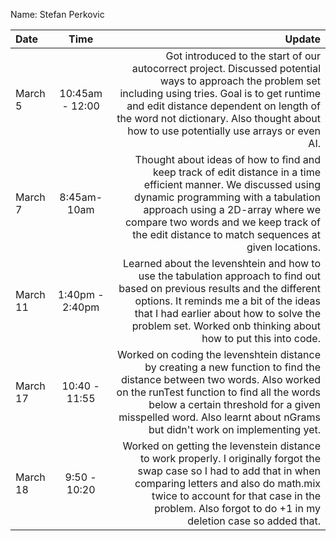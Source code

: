Name: Stefan Perkovic

| Date     |      Time       |                                                                                                                                                                                                                                                                                        Update |
|:---------|:---------------:|----------------------------------------------------------------------------------------------------------------------------------------------------------------------------------------------------------------------------------------------------------------------------------------------:|
| March 5  | 10:45am - 12:00 | Got introduced to the start of our autocorrect project. Discussed potential ways to approach the problem set including using tries. Goal is to get runtime and edit distance dependent on length of the word not dictionary. Also thought about how to use potentially use arrays or even AI. |
| March 7  |   8:45am-10am   |    Thought about ideas of how to find and keep track of edit distance in a time efficient manner. We discussed using dynamic programming with a tabulation approach using a 2D-array where we compare two words and we keep track of the edit distance to match sequences at given locations. |
| March 11 | 1:40pm - 2:40pm |            Learned about the levenshtein and how to use the tabulation approach to find out based on previous results and the different options. It reminds me a bit of the ideas that I had earlier about how to solve the problem set. Worked onb thinking about how to put this into code. |
| March 17 |  10:40 - 11:55  |   Worked on coding the levenshtein distance by creating a new function to find the distance between two words. Also worked on the runTest function to find all the words below a certain threshold for a given misspelled word. Also learnt about nGrams but didn't work on implementing yet. |
| March 18 |  9:50 - 10:20   |                      Worked on getting the levenstein distance to work properly. I originally forgot the swap case so I had to add that in when comparing letters and also do math.mix twice to account for that case in the problem. Also forgot to do +1 in my deletion case so added that. |


